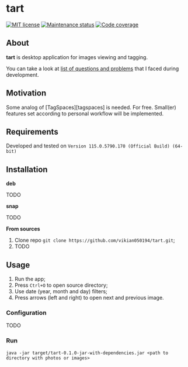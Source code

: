 # tart

[![MIT license][license-badge]][license-url]
[![Maintenance status][status-badge]][status-url]
[![Code coverage][coverage-badge]][coverage-url]

## About

**tart** is desktop application for images viewing and tagging.

You can take a look at [list of questions and problems](./QA.md) that I faced during development.

## Motivation

Some analog of [TagSpaces][tagspaces] is needed. For free. Small(er) features set according to personal workflow will be implemented. 

## Requirements

Developed and tested on `Version 115.0.5790.170 (Official Build) (64-bit)`

## Installation

**deb**

TODO

**snap**

TODO

**From sources**

1. Clone repo `git clone https://github.com/vikian050194/tart.git`;
2. TODO

## Usage

1. Run the app;
2. Press `Ctrl+O` to open source directory;
3. Use date (year, month and day) filters;
4. Press arrows (left and right) to open next and previous image.

### Configuration

TODO

### Run

```
java -jar target/tart-0.1.0-jar-with-dependencies.jar <path to directory with photos or images>
```

[status-url]: https://github.com/vikian050194/tart/pulse
[status-badge]: https://img.shields.io/github/last-commit/vikian050194/tart.svg

[license-url]: https://github.com/vikian050194/tart/blob/master/LICENSE
[license-badge]: https://img.shields.io/github/license/vikian050194/tart.svg

[coverage-url]: https://codecov.io/gh/vikian050194/tart
[coverage-badge]: https://img.shields.io/codecov/c/github/vikian050194/tart

[tagspaces-url]: https://www.tagspaces.org/